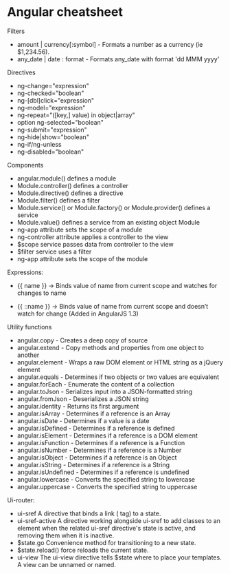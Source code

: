 # Angular cheatsheet

Filters
- amount | currency[:symbol] - Formats a number as a currency (ie $1,234.56).
- any_date | date : format - Formats any_date with format  'dd MMM yyyy'

Directives
- ng-change="expression"
- ng-checked="boolean"
- ng-[dbl]click="expression"
- ng-model="expression"
- ng-repeat="([key,] value) in object|array"
- option ng-selected="boolean"
- ng-submit="expression"
- ng-hide|show="boolean"
- ng-if/ng-unless
- ng-disabled="boolean"

Components
- angular.module() defines a module
- Module.controller() defines a controller
- Module.directive() defines a directive
- Module.filter() defines a filter
- Module.service() or Module.factory() or Module.provider() defines a service
- Module.value() defines a service from an existing object Module
- ng-app attribute sets the scope of a module
- ng-controller attribute applies a controller to the view
- $scope service passes data from controller to the view
- $filter service uses a filter
- ng-app attribute sets the scope of the module

Expressions:

- {{ name }} -> Binds value of name from current scope and watches for changes to name

- {{ ::name }} -> Binds value of name from current scope and doesn’t watch for change (Added in AngularJS 1.3)

Utility functions

- angular.copy - Creates a deep copy of source
- angular.extend - Copy methods and properties from one object to another
- angular.element - Wraps a raw DOM element or HTML string as a jQuery element
- angular.equals - Determines if two objects or two values are equivalent
- angular.forEach - Enumerate the content of a collection
- angular.toJson - Serializes input into a JSON-formatted string
- angular.fromJson - Deserializes a JSON string
- angular.identity - Returns its first argument
- angular.isArray - Determines if a reference is an Array
- angular.isDate - Determines if a value is a date
- angular.isDefined - Determines if a reference is defined
- angular.isElement - Determines if a reference is a DOM element
- angular.isFunction - Determines if a reference is a Function
- angular.isNumber - Determines if a reference is a Number
- angular.isObject - Determines if a reference is an Object
- angular.isString - Determines if a reference is a String
- angular.isUndefined - Determines if a reference is undefined
- angular.lowercase - Converts the specified string to lowercase
- angular.uppercase - Converts the specified string to uppercase

Ui-router:
- ui-sref A directive that binds a link (<a> tag) to a state.
- ui-sref-active A directive working alongside ui-sref to add classes to an element when the related ui-sref directive's state is active, and removing them when it is inactive.
- $state.go Convenience method for transitioning to a new state.
- $state.reload()  force reloads the current state.
- ui-view The ui-view directive tells $state where to place your templates. A view can be unnamed or named.
